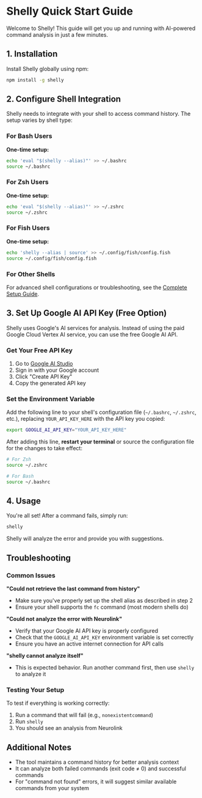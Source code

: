 # Shelly Quick Start Guide

Welcome to Shelly! This guide will get you up and running with AI-powered command analysis in just a few minutes.

## 1. Installation

Install Shelly globally using npm:

```bash
npm install -g shelly
```

## 2. Configure Shell Integration

Shelly needs to integrate with your shell to access command history. The setup varies by shell type:

### For Bash Users

**One-time setup:**

```bash
echo 'eval "$(shelly --alias)"' >> ~/.bashrc
source ~/.bashrc
```

### For Zsh Users

**One-time setup:**

```bash
echo 'eval "$(shelly --alias)"' >> ~/.zshrc
source ~/.zshrc
```

### For Fish Users

**One-time setup:**

```bash
echo 'shelly --alias | source' >> ~/.config/fish/config.fish
source ~/.config/fish/config.fish
```

### For Other Shells

For advanced shell configurations or troubleshooting, see the [Complete Setup Guide](SETUP.md).

## 3. Set Up Google AI API Key (Free Option)

Shelly uses Google's AI services for analysis. Instead of using the paid Google Cloud Vertex AI service, you can use the free Google AI API.

### Get Your Free API Key

1. Go to [Google AI Studio](https://aistudio.google.com/app/apikey)
2. Sign in with your Google account
3. Click "Create API Key"
4. Copy the generated API key

### Set the Environment Variable

Add the following line to your shell's configuration file (`~/.bashrc`, `~/.zshrc`, etc.), replacing `YOUR_API_KEY_HERE` with the API key you copied:

```bash
export GOOGLE_AI_API_KEY="YOUR_API_KEY_HERE"
```

After adding this line, **restart your terminal** or source the configuration file for the changes to take effect:

```bash
# For Zsh
source ~/.zshrc

# For Bash
source ~/.bashrc
```

## 4. Usage

You're all set! After a command fails, simply run:

```bash
shelly
```

Shelly will analyze the error and provide you with suggestions.

## Troubleshooting

### Common Issues

**"Could not retrieve the last command from history"**

- Make sure you've properly set up the shell alias as described in step 2
- Ensure your shell supports the `fc` command (most modern shells do)

**"Could not analyze the error with Neurolink"**

- Verify that your Google AI API key is properly configured
- Check that the `GOOGLE_AI_API_KEY` environment variable is set correctly
- Ensure you have an active internet connection for API calls

**"shelly cannot analyze itself"**

- This is expected behavior. Run another command first, then use `shelly` to analyze it

### Testing Your Setup

To test if everything is working correctly:

1. Run a command that will fail (e.g., `nonexistentcommand`)
2. Run `shelly`
3. You should see an analysis from Neurolink

## Additional Notes

- The tool maintains a command history for better analysis context
- It can analyze both failed commands (exit code ≠ 0) and successful commands
- For "command not found" errors, it will suggest similar available commands from your system

